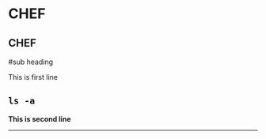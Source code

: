 **CHEF**
===
CHEF
---
#sub heading

This is first line

`ls -a`
---

**This is second line**

---



